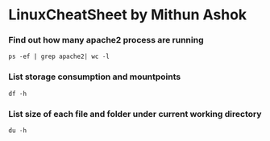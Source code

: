 # LinuxCheatSheet by Mithun Ashok

### Find out how many apache2 process are running
```
ps -ef | grep apache2| wc -l
````

### List storage consumption and mountpoints
````
df -h
````

### List size of each file and folder under current working directory
````
du -h
````
